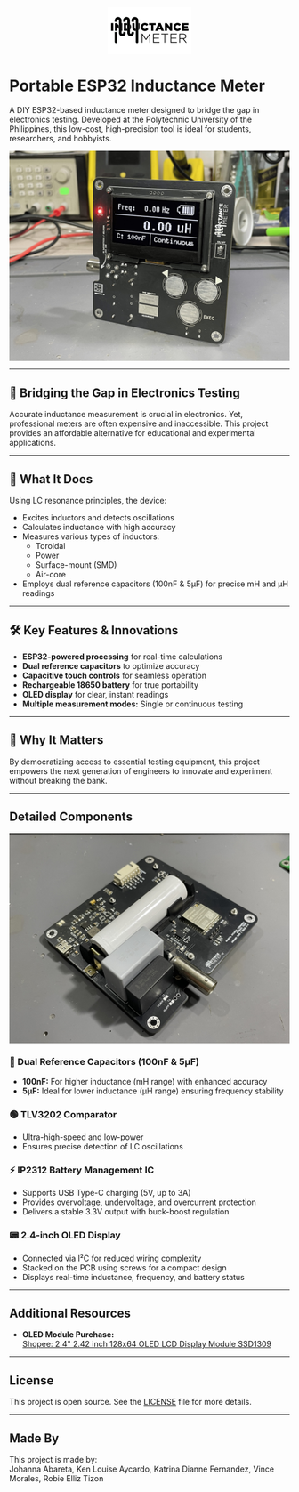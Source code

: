 <img src="logo.png" alt="Logo" style="max-width: 150px; display: block; margin: auto;" />

# Portable ESP32 Inductance Meter

A DIY ESP32-based inductance meter designed to bridge the gap in electronics testing. Developed at the Polytechnic University of the Philippines, this low-cost, high-precision tool is ideal for students, researchers, and hobbyists.

<img src="Photos/Overall%20Photos/IMG_5032.jpg" alt="Inductance Meter Overview" style="max-width: 100%; height: auto; display: block; margin: auto;" />

---

## 🔧 Bridging the Gap in Electronics Testing

Accurate inductance measurement is crucial in electronics. Yet, professional meters are often expensive and inaccessible. This project provides an affordable alternative for educational and experimental applications.

---

## 🚀 What It Does

Using LC resonance principles, the device:
- Excites inductors and detects oscillations
- Calculates inductance with high accuracy
- Measures various types of inductors:
  - Toroidal
  - Power
  - Surface-mount (SMD)
  - Air-core  
- Employs dual reference capacitors (100nF & 5µF) for precise mH and µH readings

---

## 🛠 Key Features & Innovations

- **ESP32-powered processing** for real-time calculations  
- **Dual reference capacitors** to optimize accuracy  
- **Capacitive touch controls** for seamless operation  
- **Rechargeable 18650 battery** for true portability  
- **OLED display** for clear, instant readings  
- **Multiple measurement modes:** Single or continuous testing

---

## 📌 Why It Matters

By democratizing access to essential testing equipment, this project empowers the next generation of engineers to innovate and experiment without breaking the bank.

---

## Detailed Components

<img src="Photos/Overall%20Photos/IMG_5031.jpg" alt="Detailed Components" style="max-width: 100%; height: auto; display: block; margin: auto;" />

### 🔧 Dual Reference Capacitors (100nF & 5µF)
- **100nF:** For higher inductance (mH range) with enhanced accuracy  
- **5µF:** Ideal for lower inductance (µH range) ensuring frequency stability

### 🟢 TLV3202 Comparator
- Ultra-high-speed and low-power
- Ensures precise detection of LC oscillations

### ⚡ IP2312 Battery Management IC
- Supports USB Type-C charging (5V, up to 3A)
- Provides overvoltage, undervoltage, and overcurrent protection
- Delivers a stable 3.3V output with buck-boost regulation

### 📟 2.4-inch OLED Display
- Connected via I²C for reduced wiring complexity
- Stacked on the PCB using screws for a compact design
- Displays real-time inductance, frequency, and battery status

---

## Additional Resources

- **OLED Module Purchase:**  
  [Shopee: 2.4" 2.42 inch 128x64 OLED LCD Display Module SSD1309](https://shopee.ph/2.4-2.42-inch-128x64-OLED-LCD-Display-Module-SSD1309-12864-7-Pin-SPI-IIC-I2C-Serial-Interface-for-Arduino-UNO-R3-C51-i.517103615.18774113725?sp_atk=a92714bc-abb0-4431-8565-57df95d88b4a&xptdk=a92714bc-abb0-4431-8565-57df95d88b4a)

---

## License

This project is open source. See the [LICENSE](LICENSE) file for more details.

---

## Made By

This project is made by:  
Johanna Abareta, Ken Louise Aycardo, Katrina Dianne Fernandez, Vince Morales, Robie Elliz Tizon
